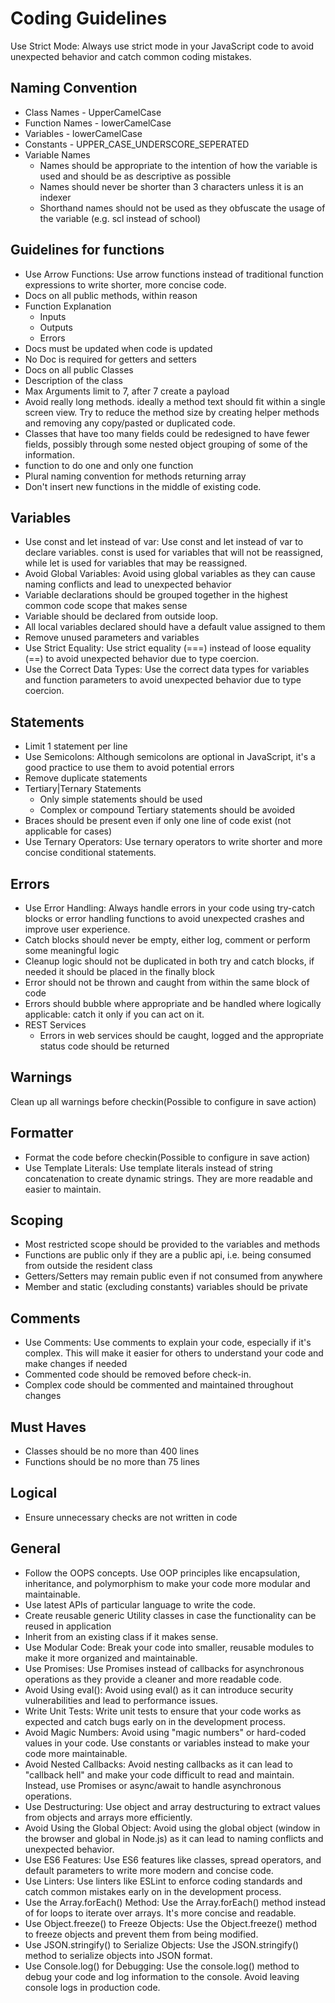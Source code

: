 # Coding Guidelines

Use Strict Mode: Always use strict mode in your JavaScript code to avoid unexpected behavior and catch common coding mistakes.

## Naming Convention

- Class Names - UpperCamelCase
- Function Names - lowerCamelCase
- Variables - lowerCamelCase
- Constants - UPPER_CASE_UNDERSCORE_SEPERATED
- Variable Names
  - Names should be appropriate to the intention of how the variable is used
    and should be as descriptive as possible
  - Names should never be shorter than 3 characters unless it is an indexer
  - Shorthand names should not be used as they obfuscate the usage of the variable
    (e.g. scl instead of school)

## Guidelines for functions

- Use Arrow Functions: Use arrow functions instead of traditional function expressions to write shorter, more concise code.
- Docs on all public methods, within reason
- Function Explanation
  - Inputs
  - Outputs
  - Errors
- Docs must be updated when code is updated
- No Doc is required for getters and setters
- Docs on all public Classes
- Description of the class
- Max Arguments limit to 7, after 7 create a payload
- Avoid really long methods. ideally a method text should fit within a single screen
  view. Try to reduce the method size by creating helper methods and removing
  any copy/pasted or duplicated code.
- Classes that have too many fields could be redesigned to have fewer fields,
  possibly through some nested object grouping of some of the information.
- function to do one and only one function
- Plural naming convention for methods returning array
- Don't insert new functions in the middle of existing code.

## Variables

- Use const and let instead of var: Use const and let instead of var to declare variables. const is used for variables that will not be reassigned, while let is used for variables that may be reassigned.
- Avoid Global Variables: Avoid using global variables as they can cause naming conflicts and lead to unexpected behavior
- Variable declarations should be grouped together in the highest common code
  scope that makes sense
- Variable should be declared from outside loop.
- All local variables declared should have a default value assigned to them
- Remove unused parameters and variables
- Use Strict Equality: Use strict equality (===) instead of loose equality (==) to avoid unexpected behavior due to type coercion.
- Use the Correct Data Types: Use the correct data types for variables and function parameters to avoid unexpected behavior due to type coercion.

## Statements

- Limit 1 statement per line
- Use Semicolons: Although semicolons are optional in JavaScript, it's a good practice to use them to avoid potential errors
- Remove duplicate statements
- Tertiary|Ternary Statements
  - Only simple statements should be used
  - Complex or compound Tertiary statements should be avoided
- Braces should be present even if only one line of code exist (not applicable for
  cases)
- Use Ternary Operators: Use ternary operators to write shorter and more concise conditional statements.

## Errors

- Use Error Handling: Always handle errors in your code using try-catch blocks or error handling functions to avoid unexpected crashes and improve user experience.
- Catch blocks should never be empty, either log, comment or perform some
  meaningful logic
- Cleanup logic should not be duplicated in both try and catch blocks, if needed it
  should be placed in the finally block
- Error should not be thrown and caught from within the same block of code
- Errors should bubble where appropriate and be handled where logically
  applicable: catch it only if you can act on it.
- REST Services
  - Errors in web services should be caught, logged and the appropriate
    status code should be returned

## Warnings

Clean up all warnings before checkin(Possible to configure in save action)

## Formatter

- Format the code before checkin(Possible to configure in save action)
- Use Template Literals: Use template literals instead of string concatenation to create dynamic strings. They are more readable and easier to maintain.

## Scoping

- Most restricted scope should be provided to the variables and methods
- Functions are public only if they are a public api, i.e. being consumed from outside
  the resident class
- Getters/Setters may remain public even if not consumed from anywhere
- Member and static (excluding constants) variables should be private

## Comments

- Use Comments: Use comments to explain your code, especially if it's complex. This will make it easier for others to understand your code and make changes if needed
- Commented code should be removed before check-in.
- Complex code should be commented and maintained throughout changes

## Must Haves

- Classes should be no more than 400 lines
- Functions should be no more than 75 lines

## Logical

- Ensure unnecessary checks are not written in code

## General

- Follow the OOPS concepts. Use OOP principles like encapsulation, inheritance, and polymorphism to make your code more modular and maintainable.
- Use latest APIs of particular language to write the code.
- Create reusable generic Utility classes in case the functionality can be reused in
  application
- Inherit from an existing class if it makes sense.
- Use Modular Code: Break your code into smaller, reusable modules to make it more organized and maintainable.
- Use Promises: Use Promises instead of callbacks for asynchronous operations as they provide a cleaner and more readable code.
- Avoid Using eval(): Avoid using eval() as it can introduce security vulnerabilities and lead to performance issues.
- Write Unit Tests: Write unit tests to ensure that your code works as expected and catch bugs early on in the development process.
- Avoid Magic Numbers: Avoid using "magic numbers" or hard-coded values in your code. Use constants or variables instead to make your code more maintainable.
- Avoid Nested Callbacks: Avoid nesting callbacks as it can lead to "callback hell" and make your code difficult to read and maintain. Instead, use Promises or async/await to handle asynchronous operations.
- Use Destructuring: Use object and array destructuring to extract values from objects and arrays more efficiently.
- Avoid Using the Global Object: Avoid using the global object (window in the browser and global in Node.js) as it can lead to naming conflicts and unexpected behavior.
- Use ES6 Features: Use ES6 features like classes, spread operators, and default parameters to write more modern and concise code.
- Use Linters: Use linters like ESLint to enforce coding standards and catch common mistakes early on in the development process.
- Use the Array.forEach() Method: Use the Array.forEach() method instead of for loops to iterate over arrays. It's more concise and readable.
- Use Object.freeze() to Freeze Objects: Use the Object.freeze() method to freeze objects and prevent them from being modified.
- Use JSON.stringify() to Serialize Objects: Use the JSON.stringify() method to serialize objects into JSON format.
- Use Console.log() for Debugging: Use the console.log() method to debug your code and log information to the console. Avoid leaving console logs in production code.
